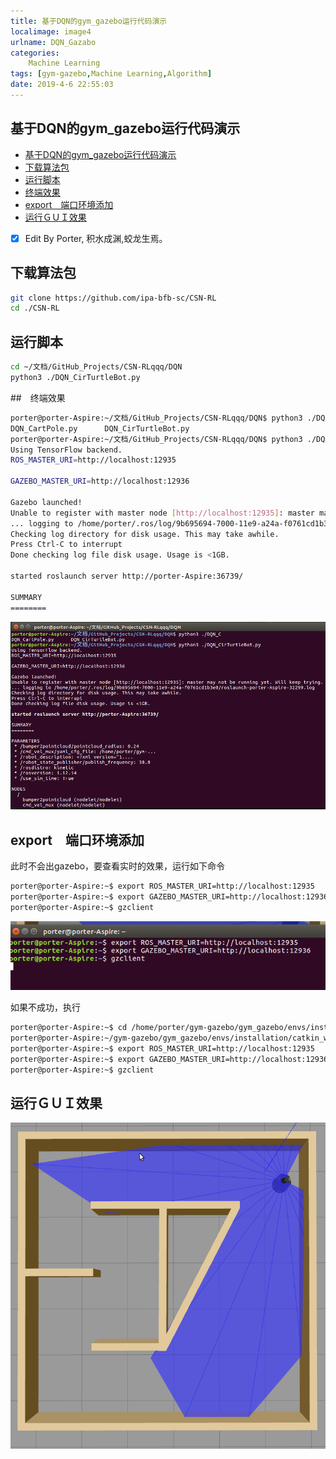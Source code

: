 ```yaml
---
title: 基于DQN的gym_gazebo运行代码演示
localimage: image4
urlname: DQN_Gazabo
categories:      
    Machine Learning    
tags: [gym-gazebo,Machine Learning,Algorithm]
date: 2019-4-6 22:55:03
---
```


## 基于DQN的gym_gazebo运行代码演示

<!-- TOC -->

- [基于DQN的gym_gazebo运行代码演示](#基于dqn的gym_gazebo运行代码演示)
- [下载算法包](#下载算法包)
- [运行脚本](#运行脚本)
- [终端效果](#终端效果)
- [export　端口环境添加](#export　端口环境添加)
- [运行ＧＵＩ效果](#运行ｇｕｉ效果)

<!-- /TOC -->

- [x] Edit By Porter, 积水成渊,蛟龙生焉。 

<!-- more -->

## 下载算法包

```bash
git clone https://github.com/ipa-bfb-sc/CSN-RL
cd ./CSN-RL
```

## 运行脚本

```bash
cd ~/文档/GitHub_Projects/CSN-RLqqq/DQN
python3 ./DQN_CirTurtleBot.py
```

##　终端效果

```bash
porter@porter-Aspire:~/文档/GitHub_Projects/CSN-RLqqq/DQN$ python3 ./DQN_C
DQN_CartPole.py      DQN_CirTurtleBot.py  
porter@porter-Aspire:~/文档/GitHub_Projects/CSN-RLqqq/DQN$ python3 ./DQN_CirTurtleBot.py 
Using TensorFlow backend.
ROS_MASTER_URI=http://localhost:12935

GAZEBO_MASTER_URI=http://localhost:12936

Gazebo launched!
Unable to register with master node [http://localhost:12935]: master may not be running yet. Will keep trying.
... logging to /home/porter/.ros/log/9b695694-7000-11e9-a24a-f0761cd1b3e0/roslaunch-porter-Aspire-32299.log
Checking log directory for disk usage. This may take awhile.
Press Ctrl-C to interrupt
Done checking log file disk usage. Usage is <1GB.

started roslaunch server http://porter-Aspire:36739/

SUMMARY
========
```

![CSN_RL_DQN_run](./image4/CSN_RL_DQN_run.png)

## export　端口环境添加

此时不会出gazebo，要查看实时的效果，运行如下命令

```bash
porter@porter-Aspire:~$ export ROS_MASTER_URI=http://localhost:12935
porter@porter-Aspire:~$ export GAZEBO_MASTER_URI=http://localhost:12936
porter@porter-Aspire:~$ gzclient
```

![CSN_RL_DQN_export](./image4/CSN_RL_DQN_export.png)

如果不成功，执行

```bash
porter@porter-Aspire:~$ cd /home/porter/gym-gazebo/gym_gazebo/envs/installation/catkin_ws/devel
porter@porter-Aspire:~/gym-gazebo/gym_gazebo/envs/installation/catkin_ws/devel$  source setup.bash
porter@porter-Aspire:~$ export ROS_MASTER_URI=http://localhost:12935
porter@porter-Aspire:~$ export GAZEBO_MASTER_URI=http://localhost:12936
porter@porter-Aspire:~$ gzclient
```

## 运行ＧＵＩ效果

![CSN_RL_DQN_CirTurtleBot](./image4/CSN_RL_DQN.gif)